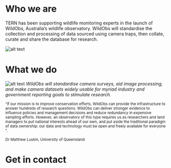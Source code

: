 # Who we are

TERN has been supporting wildlife monitoring experts in the launch of WildObs, Australia’s wildlife observatory. 
WildObs will standardise the collection and processing of data sourced using camera traps, then collate, curate and share the database for research.

![alt text](https://www.tern.org.au/wp-content/uploads/WildObs_Website_Header_2048_400mm_1_60-2048x400.png)

# What we do

![alt text](https://www.tern.org.au/wp-content/uploads/Dashboard.jpg)
_WildObs will standardise camera surveys, aid image processing, and make camera datasets widely usable for myriad industry and government reporting goals to stimulate research._

<sub>“If our mission is to improve conservation efforts, WildObs can provide the infrastructure to answer hundreds of research questions. WildObs can deliver stronger evidence to influence policies and management decisions and reduce redundancy in expensive sampling efforts. However, an observatory of this type requires us as researchers and land managers to put national interests ahead of our own, and put aside the traditional paradigm of data ownership: our data and technology must be open and freely available for everyone ”. </sub>


<sup>Dr Matthew Luskin, University of Queensland</sup>
  
# Get in contact





